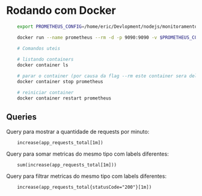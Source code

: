# Rodando com Docker

```bash
    export PROMETHEUS_CONFIG=/home/eric/Devlopment/nodejs/monitoramento/docker

    docker run --name prometheus --rm -d -p 9090:9090 -v $PROMETHEUS_CONFIG/prometheus.yml:/etc/prometheus/prometheus.yml prom/prometheus

    # Comandos uteis
    
    # listando containers
    docker container ls

    # parar o container (por causa da flag --rm este container sera deletado com este comadno)
    docker container stop prometheus

    # reiniciar container
    docker container restart prometheus
```

## Queries

Query para mostrar a quantidade de requests por minuto:

```
    increase(app_requests_total[1m])
```

Query para somar metricas do mesmo tipo com labels diferentes:

```
    sum(increase(app_requests_total[1m]))
```

Query para filtrar metricas do mesmo tipo com labels diferentes:

```    
    increase(app_requests_total{statusCode="200"}[1m])
```

